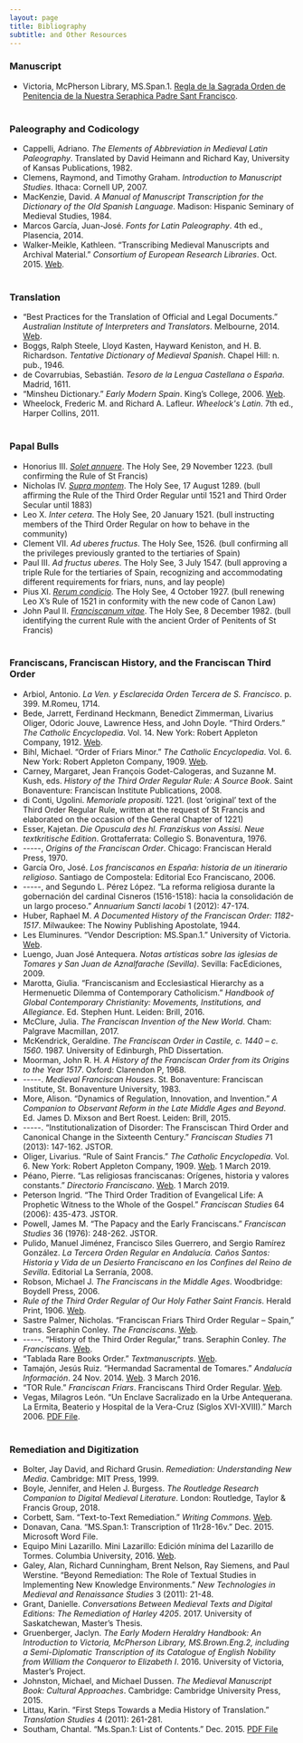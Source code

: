 ```yaml
---
layout: page
title: Bibliography
subtitle: and Other Resources
---
```


### Manuscript

- Victoria, McPherson Library, MS.Span.1. [Regla de la Sagrada Orden de Penitencia de la Nuestra Seraphica Padre Sant Francisco](http://contentdm.library.uvic.ca/cdm/ref/collection/collection15/id/2403).
<br><br>

### Paleography and Codicology

- Cappelli, Adriano. _The Elements of Abbreviation in Medieval Latin Paleography_. Translated by David Heimann and Richard Kay, University of Kansas Publications, 1982.
- Clemens, Raymond, and Timothy Graham. _Introduction to Manuscript Studies_. Ithaca: Cornell UP, 2007.
- MacKenzie, David. _A Manual of Manuscript Transcription for the Dictionary of the Old Spanish Language_. Madison: Hispanic Seminary of Medieval Studies, 1984.
- Marcos García, Juan-José. _Fonts for Latin Paleography_. 4th ed., Plasencia, 2014.
- Walker-Meikle, Kathleen. “Transcribing Medieval Manuscripts and Archival Material.” _Consortium of European Research Libraries_. Oct. 2015. [Web](https://www.cerl.org/resources/links_to_other_resources/tools_decribing_mss_and_archival_materials).
<br><br>

### Translation

- “Best Practices for the Translation of Official and Legal Documents.” _Australian Institute of Interpreters and Translators_. Melbourne, 2014. [Web](https://ausit.org/AUSIT/Documents/Best_Practices_2014.pdf).
- Boggs, Ralph Steele, Lloyd Kasten, Hayward Keniston, and H. B. Richardson. _Tentative Dictionary of Medieval Spanish_. Chapel Hill: n. pub., 1946.
- de Covarrubias, Sebastián. _Tesoro de la Lengua Castellana o España_. Madrid, 1611.
- “Minsheu Dictionary.” _Early Modern Spain_. King’s College, 2006. [Web](http://www.ems.kcl.ac.uk/content/proj/anglo/dict/pro-anglo-dict-main.html).
- Wheelock, Frederic M. and Richard A. Lafleur. _Wheelock's Latin_. 7th ed., Harper Collins, 2011.
<br><br>

### Papal Bulls

- Honorius III. [_Solet annuere_](http://www.papalencyclicals.net/hon03/regula-e.htm). The Holy See, 29 November 1223. (bull confirming the Rule of St Francis)
- Nicholas IV. [_Supra montem_](https://franciscanarchive.org/bullarium/smonteme.html). The Holy See, 17 August 1289. (bull affirming the Rule of the Third Order Regular until 1521 and Third Order Secular until 1883)
- Leo X. _Inter cetera_. The Holy See, 20 January 1521. (bull instructing members of the Third Order Regular on how to behave in the community)
- Clement VII. _Ad uberes fructus_. The Holy See, 1526. (bull confirming all the privileges previously granted to the tertiaries of Spain)
- Paul III. _Ad fructus uberes_. The Holy See, 3 July 1547. (bull approving a triple Rule for the tertiaries of Spain, recognizing and accommodating different requirements for friars, nuns, and lay people)
- Pius XI. [_Rerum condicio_](http://www.franciscan-archive.org/bullarium/rerumcoe.html). The Holy See, 4 October 1927. (bull renewing Leo X’s Rule of 1521 in conformity with the new code of Canon Law)
- John Paul II. [_Franciscanum vitae_](https://www.ifc-tor.org/en_rule.htm). The Holy See, 8 December 1982. (bull identifying the current Rule with the ancient Order of Penitents of St Francis)
<br><br>

### Franciscans, Franciscan History, and the Franciscan Third Order

- Arbiol, Antonio. _La Ven. y Esclarecida Orden Tercera de S. Francisco_. p. 399. M.Romeu, 1714.
- Bede, Jarrett, Ferdinand Heckmann, Benedict Zimmerman, Livarius Oliger, Odoric Jouve, Lawrence Hess, and John Doyle. “Third Orders.” _The Catholic Encyclopedia_. Vol. 14. New York: Robert Appleton Company, 1912. [Web](http://www.newadvent.org/cathen/14637b.htm).
- Bihl, Michael. “Order of Friars Minor.” _The Catholic Encyclopedia_. Vol. 6. New York: Robert Appleton Company, 1909. [Web](http://www.newadvent.org/cathen/06281a.htm).
- Carney, Margaret, Jean François Godet-Calogeras, and Suzanne M. Kush, eds. _History of the Third Order Regular Rule: A Source Book_. Saint Bonaventure: Franciscan Institute Publications, 2008.
- di Conti, Ugolini. _Memoriale propositi_. 1221. (lost ‘original’ text of the Third Order Regular Rule, written at the request of St Francis and elaborated on the occasion of the General Chapter of 1221)
- Esser, Kajetan. _Die Opuscula des hl. Franziskus von Assisi. Neue textkritische Edition_. Grottaferrata: Collegio S. Bonaventura, 1976.
- -----, _Origins of the Franciscan Order_. Chicago: Franciscan Herald Press, 1970.
- García Oro, José. _Los franciscanos en España: historia de un itinerario religioso_. Santiago de Compostela: Editorial Eco Franciscano, 2006.
- -----, and Segundo L. Pérez López. “La reforma religiosa durante la gobernación del cardinal Cisneros (1516-1518): hacia la consolidación de un largo proceso.” _Annuarium Sancti Iacobi_ 1 (2012): 47-174.
- Huber, Raphael M. _A Documented History of the Franciscan Order: 1182-1517_. Milwaukee: The Nowiny Publishing Apostolate, 1944.
- Les Eluminures. “Vendor Description: MS.Span.1.” University of Victoria. [Web](https://www.uvic.ca/library/locations/home/spcoll/documents/MsSpan1.pdf).
- Luengo, Juan José Antequera. _Notas artísticas sobre las iglesias de Tomares y San Juan de Aznalfarache (Sevilla)_. Sevilla: FacEdiciones, 2009.
- Marotta, Giulia. “Franciscanism and Ecclesiastical Hierarchy as a Hermenuetic Dilemma of Contemporary Catholicism.” _Handbook of Global Contemporary Christianity: Movements, Institutions, and Allegiance_. Ed. Stephen Hunt. Leiden: Brill, 2016.
- McClure, Julia. _The Franciscan Invention of the New World_. Cham: Palgrave Macmillan, 2017.
- McKendrick, Geraldine. _The Franciscan Order in Castile, c. 1440 – c. 1560_. 1987. University of Edinburgh, PhD Dissertation.
- Moorman, John R. H. _A History of the Franciscan Order from its Origins to the Year 1517_. Oxford: Clarendon P, 1968.
- -----. _Medieval Franciscan Houses_. St. Bonaventure: Franciscan Institute, St. Bonaventure University, 1983.
- More, Alison. “Dynamics of Regulation, Innovation, and Invention.” _A Companion to Observant Reform in the Late Middle Ages and Beyond_. Ed. James D. Mixson and Bert Roest. Leiden: Brill, 2015.
- -----. “Institutionalization of Disorder: The Fransciscan Third Order and Canonical Change in the Sixteenth Century.” _Franciscan Studies_ 71 (2013): 147-162. JSTOR.
- Oliger, Livarius. “Rule of Saint Francis.” _The Catholic Encyclopedia_. Vol. 6. New York: Robert Appleton Company, 1909. [Web](http://www.newadvent.org/cathen/06208a.htm). 1 March 2019.
- Péano, Pierre. “Las religiosas franciscanas: Orígenes, historia y valores constants.” _Directorio Franciscano_. [Web](http://www.franciscanos.org/historia/Peano-LasReligiosasFranciscanas.htm). 1 March 2019.
- Peterson Ingrid. “The Third Order Tradition of Evangelical Life: A Prophetic Witness to the Whole of the Gospel.” _Franciscan Studies_ 64 (2006): 435-473. JSTOR.
- Powell, James M. “The Papacy and the Early Franciscans.” _Franciscan Studies_ 36 (1976): 248-262. JSTOR.
- Pulido, Manuel Jiménez, Francisco Siles Guerrero, and Sergio Ramírez González. _La Tercera Orden Regular en Andalucía. Caños Santos: Historia y Vida de un Desierto Franciscano en los Confines del Reino de Sevilla_. Editorial La Serranía, 2008.
- Robson, Michael J. _The Franciscans in the Middle Ages_. Woodbridge: Boydell Press, 2006.
- _Rule of the Third Order Regular of Our Holy Father Saint Francis_. Herald Print, 1906. [Web](https://archive.org/details/ruleofthirdorder00fran/page/n5).
- Sastre Palmer, Nicholas. “Franciscan Friars Third Order Regular – Spain,” trans. Seraphin Conley. _The Franciscans_. [Web](http://anne.ontargetwebsolutions.com/~friars/archive/theorder/Provinces/stf_the_order_in_spain.htm).
- -----. “History of the Third Order Regular,” trans. Seraphin Conley. _The Franciscans_. [Web](http://anne.ontargetwebsolutions.com/~friars/archive/resources/Histories_Third_Order_Regular/stf_history_Nicholas_Sastre_Palmer_TOR.htm).
- “Tablada Rare Books Order.” _Textmanuscripts_. [Web](http://www.textmanuscripts.com/medieval/antonio-tablada-holy-order-60989).
- Tamajón, Jesús Ruiz. “Hermandad Sacramental de Tomares.” _Andalucía Información_. 24 Nov. 2014. [Web](http://andaluciainformacion.es/cofradesevilla/458218/hermandad-sacramental-de-tomares). 3 March 2016.
- “TOR Rule.” _Franciscan Friars_. Franciscans Third Order Regular. [Web](http://www.franciscanstor.org/The_Life/TOR_Rule).
- Vegas, Milagros León. “Un Enclave Sacralizado en la Urbe Antequerana. La Ermita, Beaterio y Hospital de la Vera-Cruz (Siglos XVI-XVIII).” March 2006. [PDF File](http://hdl.handle.net/10630/6794).
<br><br>

### Remediation and Digitization

- Bolter, Jay David, and Richard Grusin. _Remediation: Understanding New Media_. Cambridge: MIT Press, 1999.
- Boyle, Jennifer, and Helen J. Burgess. _The Routledge Research Companion to Digital Medieval Literature_. London: Routledge, Taylor & Francis Group, 2018.
- Corbett, Sam. “Text-to-Text Remediation.” _Writing Commons_. [Web](https://writingcommons.org/text-to-text-remediation).
- Donavan, Cana. “MS.Span.1: Transcription of 11r28-16v.” Dec. 2015. Microsoft Word File.
- Equipo Mini Lazarillo. Mini Lazarillo: Edición mínima del Lazarillo de Tormes. Columbia University, 2016. [Web](https://minilazarillo.github.io/).
- Galey, Alan, Richard Cunningham, Brent Nelson, Ray Siemens, and Paul Werstine. “Beyond Remediation: The Role of Textual Studies in Implementing New Knowledge Environments.” _New Technologies in Medieval and Renaissance Studies_ 3 (2011): 21-48.
- Grant, Danielle. _Conversations Between Medieval Texts and Digital Editions: The Remediation of Harley 4205_. 2017. University of Saskatchewan, Master’s Thesis.
- Gruenberger, Jaclyn. _The Early Modern Heraldry Handbook: An Introduction to Victoria, McPherson Library, MS.Brown.Eng.2, including a Semi-Diplomatic Transcription of its Catalogue of English Nobility from William the Conqueror to Elizabeth I_. 2016. University of Victoria, Master’s Project.
- Johnston, Michael, and Michael Dussen. _The Medieval Manuscript Book: Cultural Approaches_. Cambridge: Cambridge University Press, 2015.
- Littau, Karin. “First Steps Towards a Media History of Translation.” _Translation Studies_ 4 (2011): 261-281.
- Southam, Chantal. “Ms.Span.1: List of Contents.” Dec. 2015. [PDF File](https://www.uvic.ca/library/locations/home/spcoll/documents/ms-span-1_contents.pdf)

